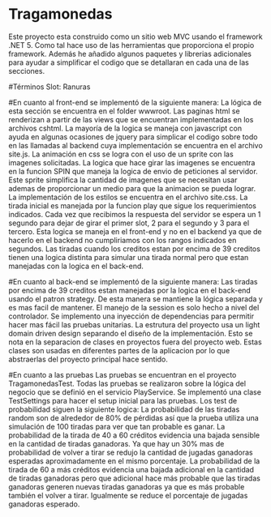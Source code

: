 # Tragamonedas

Este proyecto esta construido como un sitio web MVC usando el framework .NET 5. Como tal hace uso de las herramientas que proporciona el propio framework. Además he añadido algunos paquetes y librerias adicionales para ayudar a simplificar el codigo que se detallaran en cada una de las secciones.

#Términos
Slot: Ranuras


#En cuanto al front-end se implementó de la siguiente manera:
La lógica de esta sección se encuentra en el folder wwwroot.
Las paginas html se renderizan a partir de las views que se encuentran implementadas en los archivos cshtml.
La mayoría de la logica se maneja con javascript con ayuda en algunas ocasiones de jquery para simplicar el codigo sobre todo en las llamadas al backend cuya implementación se encuentra en el archivo site.js.
La animación en css se logra con el uso de un sprite con las imagenes solicitadas. La logica que hace girar las imagenes se encuentra en la funcion SPIN que maneja la logica de envio de peticiones al servidor. Este sprite simplifica la cantidad de imagenes que se necesitan usar ademas de proporcionar un medio para que la animacion se pueda lograr. La implementación de los estilos se encuentra en el archivo site.css.
La tirada inicial es manejada por la funcion play que sigue los requerimientos indicados. Cada vez que recibimos la respuesta del servidor se espera un 1 segundo para dejar de girar el primer slot, 2 para el segundo y 3 para el tercero. Esta logica se maneja en el front-end y no en el backend ya que de hacerlo en el backend no cumpliriamos con los rangos indicados en segundos.
Las tiradas cuando los creditos estan por encima de 39 creditos tienen una logica distinta para simular una tirada normal pero que estan manejadas con la logica en el back-end.

#En cuanto al back-end se implementó de la siguiente manera:
Las tiradas por encima de 39 creditos estan manejadas por la logica en el back-end usando el patron strategy. De esta manera se mantiene la lógica separada y es mas facil de mantener.
El manejo de la session es solo hecho a nivel del controlador.
Se implemento una inyección de dependencias para permitir hacer mas fácil las pruebas unitarias.
La estrutura del proyecto usa un light domain driven design separando el diseño de la implementación. Esto se nota en la separacion de clases en proyectos fuera del proyecto web. Estas clases son usadas en diferentes partes de la aplicacion por lo que abstraerlas del proyecto principal hace sentido.

#En cuanto a las pruebas
Las pruebas se encuentran en el proyecto TragamonedasTest.
Todas las pruebas se realizaron sobre la lógica del negocio que se definió en el servicio PlayService.
Se implementó una clase TestSettings para hacer el setup inicial para las pruebas.
Los test de probabilidad siguen la siguiente logica:
La probabilidad de las tiradas random son de alrededor de 80% de pérdidas así que la prueba utiliza una simulación de 100 tiradas para ver que tan probable es ganar.
La probabilidad de la tirada de 40 a 60 créditos evidencia una bajada sensible en la cantidad de tiradas ganadoras. Ya que hay un 30% mas de probabilidad de volver a tirar se redujo la cantidad de jugadas ganadoras esperadas aproximadamente en el mismo porcentaje.
La probabilidad de la tirada de 60 a más créditos evidencia una bajada adicional en la cantidad de tiradas ganadoras pero que adicional hace más probable que las tiradas ganadoras generen nuevas tiradas ganadoras ya que es más probable también el volver a tirar. Igualmente se reduce el porcentaje de jugadas ganadoras esperado.



